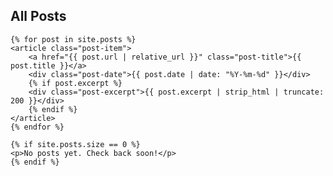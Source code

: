 <section class="posts-section">
    <h2>All Posts</h2>

    {% for post in site.posts %}
    <article class="post-item">
        <a href="{{ post.url | relative_url }}" class="post-title">{{ post.title }}</a>
        <div class="post-date">{{ post.date | date: "%Y-%m-%d" }}</div>
        {% if post.excerpt %}
        <div class="post-excerpt">{{ post.excerpt | strip_html | truncate: 200 }}</div>
        {% endif %}
    </article>
    {% endfor %}

    {% if site.posts.size == 0 %}
    <p>No posts yet. Check back soon!</p>
    {% endif %}
</section>